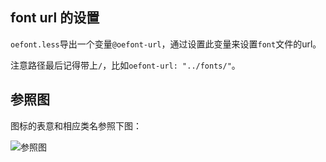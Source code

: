 ## font url 的设置
`oefont.less`导出一个变量`@oefont-url`，通过设置此变量来设置`font`文件的url。

注意路径最后记得带上`/`，比如`oefont-url: "../fonts/"`。

## 参照图

图标的表意和相应类名参照下图：

![参照图](https://bytebucket.org/oengine/oefont/raw/83024859236293f641fa03c719b9c756a26d8854/info.png?token=57b1da4af359573bfc2ab29859feeeeac8585eda)
